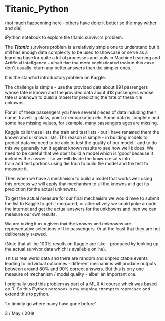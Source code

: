# Titanic_Python

(not much happenning here - others have done it better so this may wither and die) 

iPython notebook to explore the titanic survivors problem.

The ***Titanic*** survivors problem is a relatively simple one to understand but it 
still has enough data complexity to be used to showcase or serve as a learning 
base for quite a lot of processes and tools in Machine Learning and Artificial 
Intelligence - albeit that the more sophisticated tools in this case don't usually 
return any better answers than the simpler ones.

It is the standard introductory problem on Kaggle.

The challenge is simple - use the provided data about 891 passengers whose fate is 
known and the provided data about 418 passengers whose fate is unknown to build a 
model for predicting the fate of these 418 unkowns.

For all of these passengers you have several pieces of data including their name, 
travelling class, point of embarkation etc.  Some data is complete and some has missing
values, for example, many passengers ages are missing.

Kaggle calls these lists the train and test lists - but I have renamed them the known 
and unknown lists.  The reason is simple - in building models to predict data we need to 
be able to test the quality of our model - and to do this we generally run it against 
known results to see how well it does.  We need to be careful that we don't build a model
which is 'good' because it includes the answer - so we will divide the known results into  
train and test portions using the train to build the model and the test to measure it.

Then when we have a mechanism to build a model that works well using this process we
will apply that mechanism to all the knowns and get its prediction for the actual unknowns.

To get the actual measure for our final mechanism we would have to submit the list to Kaggle
to get it measured, or alternatively we could poke aroudn the internet and get the actual
answers for the unkbowns and then we can measure our own results.

We are taking it as a given that the knowns and unknowns are representative selections 
of the passengers. Or at the least that they are not deliberately skewed. 

(Note that all the 100% results on Kaggle are fake - produced by looking up the actual
survivor data which is available online).

This is real world data and there are random and unpredictable events leading to 
individual outcomes - different mechanims will produce outputs between around 80%
and 90% correct answers.  But this is only one measure of mechanism / model 
quality - albeit an important one.

I originally used this problem as part of a ML & AI course which was based on R.  So
this iPython notebook is my ongoing attempt to reproduce and extend this to python.

'to timidly go where many have gone before'

3 / May / 2019

